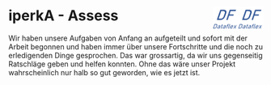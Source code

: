 # iperkA - Assess  <img src="https://github.com/ironflipper/DataFlex/blob/main/Dokumentationen/iperka/Images/LOGO.png" alt="DataFlex Logo" align="right" width="50"/> <img src="https://github.com/ironflipper/DataFlex/blob/main/Dokumentationen/iperka/Images/LOGO.png" alt="DataFlex Logo" align="right" width="50"/>

Wir haben unsere Aufgaben von Anfang an aufgeteilt und sofort mit der Arbeit begonnen und haben immer über unsere Fortschritte und die noch zu erledigenden Dinge gesprochen. Das war grossartig, da wir uns gegenseitig Ratschläge geben und helfen konnten. Ohne das wäre unser Projekt wahrscheinlich nur halb so gut geworden, wie es jetzt ist. 

